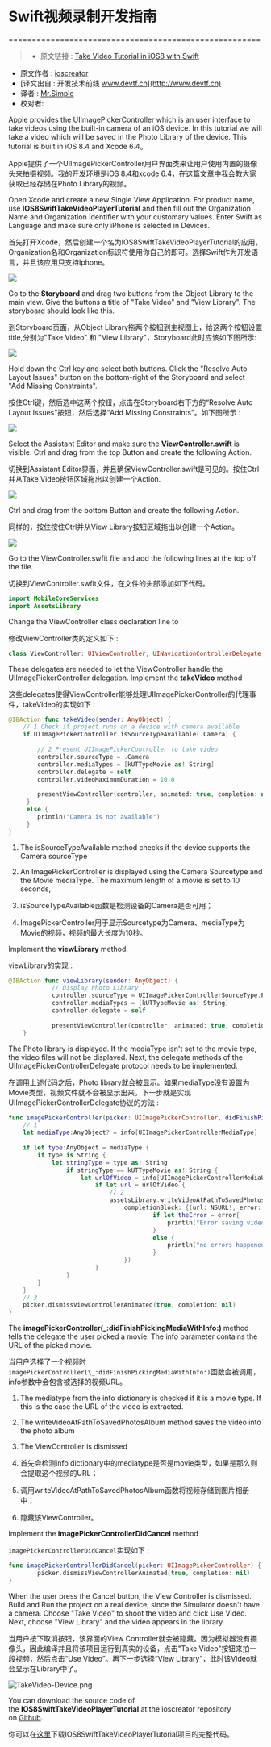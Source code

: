 # Swift视频录制开发指南 
======================================================

> * 原文链接 : [Take Video Tutorial in iOS8 with Swift](http://www.ioscreator.com/tutorials/take-video-tutorial-ios8-swift)
* 原文作者 : [ioscreator](www.ioscreator.com)
* [译文出自 :  开发技术前线 www.devtf.cn](http://www.devtf.cn)
* 译者 : [Mr.Simple](https://github.com/bboyfeiyu) 
* 校对者: []() 

Apple provides the UIImagePickerController which is an user interface to
take videos using the built-in camera of an iOS device. In this tutorial
we will take a video which will be saved in the Photo Library of the
device. This tutorial is built in iOS 8.4 and Xcode 6.4。

Apple提供了一个UIImagePickerController用户界面类来让用户使用内置的摄像头来拍摄视频。我的开发环境是iOS 8.4和xcode 6.4，在这篇文章中我会教大家获取已经存储在Photo Library的视频。

Open Xcode and create a new Single View Application. For product name,
use **IOS8SwiftTakeVideoPlayerTutorial** and then fill out the
Organization Name and Organization Identifier with your customary
values. Enter Swift as Language and make sure only iPhone is selected in
Devices.

首先打开Xcode，然后创建一个名为IOS8SwiftTakeVideoPlayerTutorial的应用，Organization名和Organization标识符使用你自己的即可。选择Swift作为开发语言，并且该应用只支持Iphone。

![](http://static1.squarespace.com/static/52428a0ae4b0c4a5c2a2cede/t/559ce50ee4b0560c42b45099/1436345615076/)

Go to the **Storyboard** and drag two buttons from the Object Library to
the main view. Give the buttons a title of "Take Video" and "View
Library". The storyboard should look like this.

到Storyboard页面，从Object Library拖两个按钮到主视图上，给这两个按钮设置title,分别为"Take Video" 和 "View Library"，Storyboard此时应该如下图所示: 

![](http://static1.squarespace.com/static/52428a0ae4b0c4a5c2a2cede/t/559ce595e4b0cebfa4eee243/1436345750826/)

Hold down the Ctrl key and select both buttons. Click the "Resolve Auto
Layout Issues" button on the bottom-right of the Storyboard and select
"Add Missing Constraints".

按住Ctrl键，然后选中这两个按钮，点击在Storyboard右下方的“Resolve Auto Layout Issues”按钮，然后选择“Add Missing Constraints”。如下图所示 : 


![](http://static1.squarespace.com/static/52428a0ae4b0c4a5c2a2cede/t/559ce604e4b04c3e89ff0e2e/1436345862940/)


Select the Assistant Editor and make sure
the **ViewController.swift** is visible. Ctrl and drag from the top
Button and create the following Action.

切换到Assistant Editor界面，并且确保ViewController.swift是可见的。按住Ctrl并从Take Video按钮区域拖出以创建一个Action.

![](http://static1.squarespace.com/static/52428a0ae4b0c4a5c2a2cede/t/559ce655e4b051cc74e74388/1436345942333/)


Ctrl and drag from the bottom Button and create the following Action.

同样的，按住按住Ctrl并从View Library按钮区域拖出以创建一个Action。


![](http://static1.squarespace.com/static/52428a0ae4b0c4a5c2a2cede/t/559ce67fe4b001bba4e7e8e9/1436345984380/)


Go to the ViewController.swfit file and add the following lines at the
top off the file.

切换到ViewController.swfit文件，在文件的头部添加如下代码。


```swift
import MobileCoreServices
import AssetsLibrary
```


Change the ViewController class declaration line to

修改ViewController类的定义如下 : 


```swift
class ViewController: UIViewController, UINavigationControllerDelegate, UIImagePickerControllerDelegate {
```

These delegates are needed to let the ViewController handle the
UIImagePickerController delegation. Implement the **takeVideo** method

这些delegates使得ViewController能够处理UIImagePickerController的代理事件，takeVideo的实现如下 : 

```swift
@IBAction func takeVideo(sender: AnyObject) {
    // 1 Check if project runs on a device with camera available
    if UIImagePickerController.isSourceTypeAvailable(.Camera) {
            
        // 2 Present UIImagePickerController to take video
        controller.sourceType = .Camera
        controller.mediaTypes = [kUTTypeMovie as! String]
        controller.delegate = self
        controller.videoMaximumDuration = 10.0
            
        presentViewController(controller, animated: true, completion: nil)
     }
     else {
        println("Camera is not available")
     }
}
```


1.  The isSourceTypeAvailable method checks if the device supports the
    Camera sourceType
2.  An ImagePickerController is displayed using the Camera Sourcetype
    and the Movie mediaType. The maximum length of a movie is set to 10
    seconds,

1. isSourceTypeAvailable函数是检测设备的Camera是否可用；
2. ImagePickerController用于显示Sourcetype为Camera、mediaType为Movie的视频，视频的最大长度为10秒。

Implement the **viewLibrary** method.

viewLibrary的实现 : 


```swift
@IBAction func viewLibrary(sender: AnyObject) {
            // Display Photo Library
            controller.sourceType = UIImagePickerControllerSourceType.PhotoLibrary
            controller.mediaTypes = [kUTTypeMovie as! String]
            controller.delegate = self
            
            presentViewController(controller, animated: true, completion: nil)
    }
```

The Photo library is displayed. If the mediaType isn't set to the movie
type, the video files will not be displayed. Next, the delegate methods
of the UIImagePickerControllerDelegate protocol needs to be implemented.

在调用上述代码之后，Photo library就会被显示。如果mediaType没有设置为Movie类型，视频文件就不会被显示出来。下一步就是实现UIImagePickerControllerDelegate协议的方法 : 

```swift
func imagePickerController(picker: UIImagePickerController, didFinishPickingMediaWithInfo info: [NSObject: AnyObject]) {
    // 1    
    let mediaType:AnyObject? = info[UIImagePickerControllerMediaType]
        
    if let type:AnyObject = mediaType {
        if type is String {
            let stringType = type as! String
                if stringType == kUTTypeMovie as! String {
                    let urlOfVideo = info[UIImagePickerControllerMediaURL] as? NSURL
                        if let url = urlOfVideo {
                            // 2  
                            assetsLibrary.writeVideoAtPathToSavedPhotosAlbum(url,
                                completionBlock: {(url: NSURL!, error: NSError!) in
                                        if let theError = error{
                                            println("Error saving video = \(theError)")
                                        }
                                        else {
                                            println("no errors happened")
                                        }
                                })
                        }
                } 
        }
    }
    // 3
    picker.dismissViewControllerAnimated(true, completion: nil)
}
```

The **imagePickerController(\_:didFinishPickingMediaWithInfo:)** method
tells the delegate the user picked a movie. The info parameter contains
the URL of the picked movie.

当用户选择了一个视频时`imagePickerController(\_:didFinishPickingMediaWithInfo:)`函数会被调用，info参数中会包含被选择的视频URL。

1.  The mediatype from the info dictionary is checked if it is a movie
    type. If this is the case the URL of the video is extracted.
2.  The writeVideoAtPathToSavedPhotosAlbum method saves the video into
    the photo album
3.  The ViewController is dismissed


1. 首先会检测info dictionary中的mediatype是否是movie类型，如果是那么则会提取这个视频的URL；
2. 调用writeVideoAtPathToSavedPhotosAlbum函数将视频存储到图片相册中；
3. 隐藏该ViewController。

Implement the **imagePickerControllerDidCancel** method

`imagePickerControllerDidCancel`实现如下 : 

```swift
func imagePickerControllerDidCancel(picker: UIImagePickerController) {
        picker.dismissViewControllerAnimated(true, completion: nil)
}
```

When the user press the Cancel button, the View Controller is dismissed.
Build and Run the project on a real device, since the Simulator doesn't
have a camera. Choose "Take Video" to shoot the video and click Use
Video. Next, choose "View Library" and the video appears in the library.

当用户按下取消按钮，该界面的View Controller就会被隐藏。因为模拟器没有摄像头，因此编译并且将该项目运行到真实的设备，点击"Take Video"按钮来拍一段视频，然后点击“Use Video”。再下一步选择“View Library”，此时该Video就会显示在Library中了。

![TakeVideo-Device.png](http://static1.squarespace.com/static/52428a0ae4b0c4a5c2a2cede/t/559d107ee4b0a65ec39328be/1436356736349/TakeVideo-Device.png)


You can download the source code of
the **IOS8SwiftTakeVideoPlayerTutorial** at the ioscreator repository
on [Github](https://github.com/ioscreator/ioscreator).

你可以在[这里](https://github.com/ioscreator/ioscreator)下载IOS8SwiftTakeVideoPlayerTutorial项目的完整代码。


